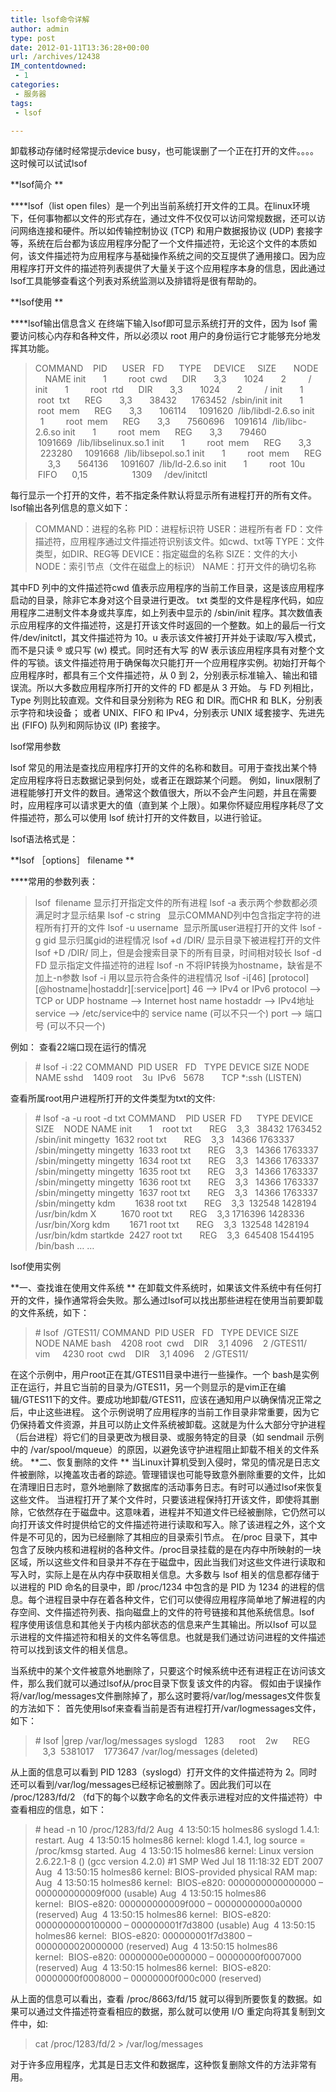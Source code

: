 ```yaml
---
title: lsof命令详解
author: admin
type: post
date: 2012-01-11T13:36:28+00:00
url: /archives/12438
IM_contentdowned:
 - 1
categories:
 - 服务器
tags:
 - lsof

---
```

卸载移动存储时经常提示device busy，也可能误删了一个正在打开的文件。。。。
这时候可以试试lsof

**lsof简介 **

****lsof（list open files）是一个列出当前系统打开文件的工具。在linux环境下，任何事物都以文件的形式存在，通过文件不仅仅可以访问常规数据，还可以访问网络连接和硬件。所以如传输控制协议 (TCP) 和用户数据报协议 (UDP) 套接字等，系统在后台都为该应用程序分配了一个文件描述符，无论这个文件的本质如何，该文件描述符为应用程序与基础操作系统之间的交互提供了通用接口。因为应用程序打开文件的描述符列表提供了大量关于这个应用程序本身的信息，因此通过lsof工具能够查看这个列表对系统监测以及排错将是很有帮助的。

**lsof使用 **

****lsof输出信息含义
在终端下输入lsof即可显示系统打开的文件，因为 lsof 需要访问核心内存和各种文件，所以必须以 root 用户的身份运行它才能够充分地发挥其功能。

> COMMAND    PID      USER   FD      TYPE     DEVICE     SIZE       NODE      NAME
> init       1         root  cwd      DIR       3,3       1024       2         /
> init       1         root  rtd      DIR       3,3       1024       2         /
> init       1         root  txt      REG       3,3       38432      1763452  /sbin/init
> init       1         root  mem      REG       3,3       106114     1091620  /lib/libdl-2.6.so
> init       1         root  mem      REG       3,3       7560696    1091614  /lib/libc-2.6.so
> init       1         root  mem      REG       3,3       79460      1091669  /lib/libselinux.so.1
> init       1         root  mem      REG       3,3       223280     1091668  /lib/libsepol.so.1
> init       1         root  mem      REG       3,3       564136     1091607  /lib/ld-2.6.so
> init       1         root  10u      FIFO      0,15                  1309     /dev/initctl

每行显示一个打开的文件，若不指定条件默认将显示所有进程打开的所有文件。lsof输出各列信息的意义如下：

> COMMAND：进程的名称
> PID：进程标识符
> USER：进程所有者
> FD：文件描述符，应用程序通过文件描述符识别该文件。如cwd、txt等
> TYPE：文件类型，如DIR、REG等
> DEVICE：指定磁盘的名称
> SIZE：文件的大小
> NODE：索引节点（文件在磁盘上的标识）
> NAME：打开文件的确切名称

其中FD 列中的文件描述符cwd 值表示应用程序的当前工作目录，这是该应用程序启动的目录，除非它本身对这个目录进行更改。
txt 类型的文件是程序代码，如应用程序二进制文件本身或共享库，如上列表中显示的 /sbin/init 程序。其次数值表示应用程序的文件描述符，这是打开该文件时返回的一个整数。如上的最后一行文件/dev/initctl，其文件描述符为 10。u 表示该文件被打开并处于读取/写入模式，而不是只读 ® 或只写 (w) 模式。同时还有大写 的W 表示该应用程序具有对整个文件的写锁。该文件描述符用于确保每次只能打开一个应用程序实例。初始打开每个应用程序时，都具有三个文件描述符，从 0 到 2，分别表示标准输入、输出和错误流。所以大多数应用程序所打开的文件的 FD 都是从 3 开始。
与 FD 列相比，Type 列则比较直观。文件和目录分别称为 REG 和 DIR。而CHR 和 BLK，分别表示字符和块设备； 或者 UNIX、FIFO 和 IPv4，分别表示 UNIX 域套接字、先进先出 (FIFO) 队列和网际协议 (IP) 套接字。

lsof常用参数

lsof 常见的用法是查找应用程序打开的文件的名称和数目。可用于查找出某个特定应用程序将日志数据记录到何处，或者正在跟踪某个问题。
例如，linux限制了进程能够打开文件的数目。通常这个数值很大，所以不会产生问题，并且在需要时，应用程序可以请求更大的值（直到某
个上限）。如果你怀疑应用程序耗尽了文件描述符，那么可以使用 lsof 统计打开的文件数目，以进行验证。

lsof语法格式是：

**lsof ［options］ filename **

****常用的参数列表：

> lsof  filename 显示打开指定文件的所有进程
> lsof -a 表示两个参数都必须满足时才显示结果
> lsof -c string   显示COMMAND列中包含指定字符的进程所有打开的文件
> lsof -u username  显示所属user进程打开的文件
> lsof -g gid 显示归属gid的进程情况
> lsof +d /DIR/ 显示目录下被进程打开的文件
> lsof +D /DIR/ 同上，但是会搜索目录下的所有目录，时间相对较长
> lsof -d FD 显示指定文件描述符的进程
> lsof -n 不将IP转换为hostname，缺省是不加上-n参数
> lsof -i 用以显示符合条件的进程情况
> lsof -i\[46\] \[protocol\]\[@hostname|hostaddr\]\[:service|port\]
> 46 –> IPv4 or IPv6
> protocol –> TCP or UDP
> hostname –> Internet host name
> hostaddr –> IPv4地址
> service –> /etc/service中的 service name (可以不只一个)
> port –> 端口号 (可以不只一个)

例如： 查看22端口现在运行的情况

> \# lsof -i :22
> COMMAND  PID USER   FD   TYPE DEVICE SIZE NODE NAME
> sshd    1409 root    3u  IPv6   5678       TCP *:ssh (LISTEN)

查看所属root用户进程所打开的文件类型为txt的文件:

> \# lsof -a -u root -d txt
> COMMAND    PID USER  FD      TYPE DEVICE    SIZE    NODE NAME
> init       1    root txt       REG    3,3   38432 1763452 /sbin/init
> mingetty  1632 root txt       REG    3,3   14366 1763337 /sbin/mingetty
> mingetty  1633 root txt       REG    3,3   14366 1763337 /sbin/mingetty
> mingetty  1634 root txt       REG    3,3   14366 1763337 /sbin/mingetty
> mingetty  1635 root txt       REG    3,3   14366 1763337 /sbin/mingetty
> mingetty  1636 root txt       REG    3,3   14366 1763337 /sbin/mingetty
> mingetty  1637 root txt       REG    3,3   14366 1763337 /sbin/mingetty
> kdm        1638 root txt       REG    3,3  132548 1428194 /usr/bin/kdm
> X          1670 root txt       REG    3,3 1716396 1428336 /usr/bin/Xorg
> kdm        1671 root txt       REG    3,3  132548 1428194 /usr/bin/kdm
> startkde  2427 root txt       REG    3,3  645408 1544195 /bin/bash
> … …

lsof使用实例

**一、查找谁在使用文件系统 **
在卸载文件系统时，如果该文件系统中有任何打开的文件，操作通常将会失败。那么通过lsof可以找出那些进程在使用当前要卸载的文件系统，如下：

> \# lsof  /GTES11/
> COMMAND  PID USER   FD   TYPE DEVICE SIZE NODE NAME
> bash    4208 root  cwd    DIR    3,1 4096    2 /GTES11/
> vim     4230 root  cwd    DIR    3,1 4096    2 /GTES11/

在这个示例中，用户root正在其/GTES11目录中进行一些操作。一个 bash是实例正在运行，并且它当前的目录为/GTES11，另一个则显示的是vim正在编辑/GTES11下的文件。要成功地卸载/GTES11，应该在通知用户以确保情况正常之后，中止这些进程。 这个示例说明了应用程序的当前工作目录非常重要，因为它仍保持着文件资源，并且可以防止文件系统被卸载。这就是为什么大部分守护进程（后台进程）将它们的目录更改为根目录、或服务特定的目录（如 sendmail 示例中的 /var/spool/mqueue）的原因，以避免该守护进程阻止卸载不相关的文件系统。
**二、恢复删除的文件 **
当Linux计算机受到入侵时，常见的情况是日志文件被删除，以掩盖攻击者的踪迹。管理错误也可能导致意外删除重要的文件，比如在清理旧日志时，意外地删除了数据库的活动事务日志。有时可以通过lsof来恢复这些文件。
当进程打开了某个文件时，只要该进程保持打开该文件，即使将其删除，它依然存在于磁盘中。这意味着，进程并不知道文件已经被删除，它仍然可以向打开该文件时提供给它的文件描述符进行读取和写入。除了该进程之外，这个文件是不可见的，因为已经删除了其相应的目录索引节点。
在/proc 目录下，其中包含了反映内核和进程树的各种文件。/proc目录挂载的是在内存中所映射的一块区域，所以这些文件和目录并不存在于磁盘中，因此当我们对这些文件进行读取和写入时，实际上是在从内存中获取相关信息。大多数与 lsof 相关的信息都存储于以进程的 PID 命名的目录中，即 /proc/1234 中包含的是 PID 为 1234 的进程的信息。每个进程目录中存在着各种文件，它们可以使得应用程序简单地了解进程的内存空间、文件描述符列表、指向磁盘上的文件的符号链接和其他系统信息。lsof 程序使用该信息和其他关于内核内部状态的信息来产生其输出。所以lsof 可以显示进程的文件描述符和相关的文件名等信息。也就是我们通过访问进程的文件描述符可以找到该文件的相关信息。

当系统中的某个文件被意外地删除了，只要这个时候系统中还有进程正在访问该文件，那么我们就可以通过lsof从/proc目录下恢复该文件的内容。 假如由于误操作将/var/log/messages文件删除掉了，那么这时要将/var/log/messages文件恢复的方法如下：
首先使用lsof来查看当前是否有进程打开/var/logmessages文件，如下：

> \# lsof |grep /var/log/messages
> syslogd   1283      root    2w      REG        3,3  5381017    1773647 /var/log/messages (deleted)

从上面的信息可以看到 PID 1283（syslogd）打开文件的文件描述符为 2。同时还可以看到/var/log/messages已经标记被删除了。因此我们可以在 /proc/1283/fd/2 （fd下的每个以数字命名的文件表示进程对应的文件描述符）中查看相应的信息，如下：

> \# head -n 10 /proc/1283/fd/2
> Aug  4 13:50:15 holmes86 syslogd 1.4.1: restart.
> Aug  4 13:50:15 holmes86 kernel: klogd 1.4.1, log source = /proc/kmsg started.
> Aug  4 13:50:15 holmes86 kernel: Linux version 2.6.22.1-8 () (gcc version 4.2.0) #1 SMP Wed Jul 18 11:18:32 EDT 2007
> Aug  4 13:50:15 holmes86 kernel: BIOS-provided physical RAM map:
> Aug  4 13:50:15 holmes86 kernel:  BIOS-e820: 0000000000000000 – 000000000009f000 (usable)
> Aug  4 13:50:15 holmes86 kernel:  BIOS-e820: 000000000009f000 – 00000000000a0000 (reserved)
> Aug  4 13:50:15 holmes86 kernel:  BIOS-e820: 0000000000100000 – 000000001f7d3800 (usable)
> Aug  4 13:50:15 holmes86 kernel:  BIOS-e820: 000000001f7d3800 – 0000000020000000 (reserved)
> Aug  4 13:50:15 holmes86 kernel:  BIOS-e820: 00000000e0000000 – 00000000f0007000 (reserved)
> Aug  4 13:50:15 holmes86 kernel:  BIOS-e820: 00000000f0008000 – 00000000f000c000 (reserved)

从上面的信息可以看出，查看 /proc/8663/fd/15 就可以得到所要恢复的数据。如果可以通过文件描述符查看相应的数据，那么就可以使用 I/O 重定向将其复制到文件中，如:

> cat /proc/1283/fd/2 > /var/log/messages

对于许多应用程序，尤其是日志文件和数据库，这种恢复删除文件的方法非常有用。